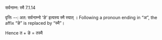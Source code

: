 

 सर्वनाम्न: स्मै 7.1.14 


वृत्तिः --: अत: सर्वनाम्नो ‘ङे’ इत्यस्य स्मै स्यात् । Following a pronoun ending in “अ”, the affix “ङे” is replaced by “स्मै”। 


Hence त + ङे = तस्मै 


